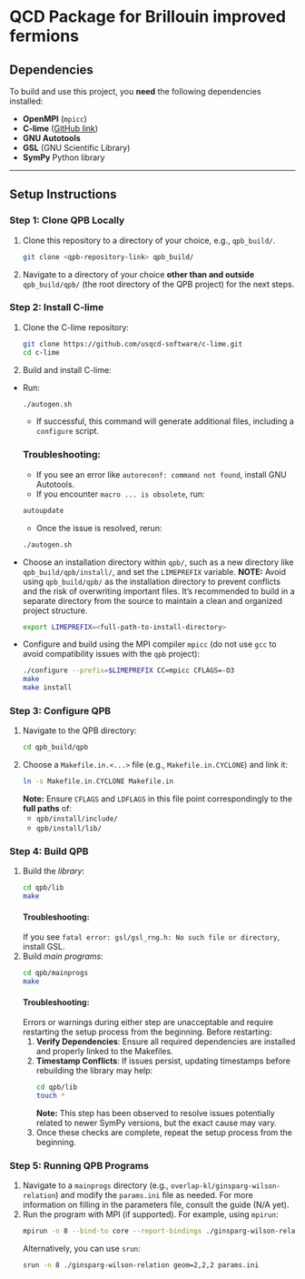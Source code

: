 # QCD Package for Brillouin improved fermions

## Dependencies
To build and use this project, you **need** the following dependencies
installed:
- **OpenMPI** (`mpicc`)
- **C-lime** ([GitHub link](https://github.com/usqcd-software/c-lime))
- **GNU Autotools**
- **GSL** (GNU Scientific Library)
- **SymPy** Python library

---

## Setup Instructions

### Step 1: Clone QPB Locally
1. Clone this repository to a directory of your choice, e.g., `qpb_build/`.
   ```bash
   git clone <qpb-repository-link> qpb_build/
   ```
2. Navigate to a directory of your choice **other than and outside**
   `qpb_build/qpb/` (the root directory of the QPB project) for the next steps.

### Step 2: Install C-lime
1. Clone the C-lime repository:
   ```bash
   git clone https://github.com/usqcd-software/c-lime.git
   cd c-lime
   ```
2. Build and install C-lime: 
* Run:
   ```bash
   ./autogen.sh
   ```
   * If successful, this command will generate additional files, including a
     `configure` script.
   ### Troubleshooting:
   * If you see an error like `autoreconf: command not found`, install GNU
     Autotools.
   * If you encounter `macro ... is obsolete`, run:
   ```bash
   autoupdate
   ```
   * Once the issue is resolved, rerun:
   ```bash
   ./autogen.sh
   ```
* Choose an installation directory within `qpb/`, such as a new directory like
  `qpb_build/qpb/install/`, and set the `LIMEPREFIX` variable. **NOTE:** Avoid
  using `qpb_build/qpb/` as the installation directory to prevent conflicts and
  the risk of overwriting important files. It’s recommended to build in a
  separate directory from the source to maintain a clean and organized project
  structure.
   ```bash
   export LIMEPREFIX=<full-path-to-install-directory>
   ```
* Configure and build using the MPI compiler `mpicc` (do not use `gcc` to avoid
  compatibility issues with the `qpb` project):
   ```bash
   ./configure --prefix=$LIMEPREFIX CC=mpicc CFLAGS=-O3
   make
   make install
   ```

### Step 3: Configure QPB
1. Navigate to the QPB directory:
   ```bash
   cd qpb_build/qpb
   ```
2. Choose a `Makefile.in.<...>` file (e.g., `Makefile.in.CYCLONE`) and link it:
   ```bash
   ln -s Makefile.in.CYCLONE Makefile.in
   ```
   **Note:** Ensure `CFLAGS` and `LDFLAGS` in this file point correspondingly to
   the **full paths** of:
   * `qpb/install/include/`
   * `qpb/install/lib/`

### Step 4: Build QPB
1. Build the *library*:
   ```bash
   cd qpb/lib
   make
   ```
   #### Troubleshooting:
   If you see `fatal error: gsl/gsl_rng.h: No such file or directory`, install
   GSL.
2. Build *main programs*:
   ```bash
   cd qpb/mainprogs
   make
   ```  
   #### Troubleshooting:
   Errors or warnings during either step are unacceptable and require restarting
   the setup process from the beginning. Before restarting:
   1. **Verify Dependencies**: Ensure all required dependencies are installed
      and properly linked to the Makefiles.
   2. **Timestamp Conflicts**: If issues persist, updating timestamps before
      rebuilding the library may help:
      ```bash
      cd qpb/lib
      touch *
      ```  
      **Note:** This step has been observed to resolve issues potentially
      related to newer SymPy versions, but the exact cause may vary.
   3. Once these checks are complete, repeat the setup process from the
      beginning.

### Step 5: Running QPB Programs

1. Navigate to a `mainprogs` directory (e.g.,
   `overlap-kl/ginsparg-wilson-relation`) and modify the `params.ini` file as
   needed. For more information on filling in the parameters file, consult the
   guide (N/A yet).  
   <!-- TODO: Guide for filling in the parameters files -->
2. Run the program with MPI (if supported). For example, using `mpirun`:
   ```bash
   mpirun -n 8 --bind-to core --report-bindings ./ginsparg-wilson-relation geom=2,2,2 params.ini
   ```
   Alternatively, you can use `srun`:
   ```bash
   srun -n 8 ./ginsparg-wilson-relation geom=2,2,2 params.ini
   ```
   